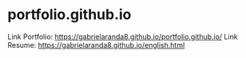 # portfolio.github.io
Link Portfolio: https://gabrielaranda8.github.io/portfolio.github.io/
Link Resume: https://gabrielaranda8.github.io/english.html
